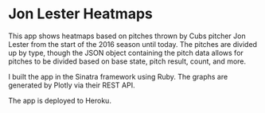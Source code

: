 # Jon Lester Heatmaps

This app shows heatmaps based on pitches thrown by Cubs pitcher Jon Lester from the start of the 2016 season until today. The pitches are divided up by type, though the JSON object containing the pitch data allows for pitches to be divided based on base state, pitch result, count, and more.

I built the app in the Sinatra framework using Ruby. The graphs are generated by Plotly via their REST API.

The app is deployed to Heroku.

